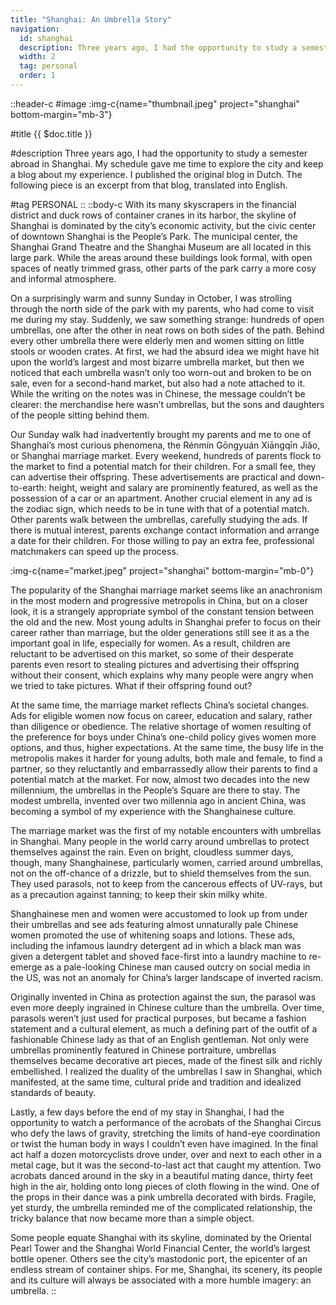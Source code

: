 ```yaml
---
title: "Shanghai: An Umbrella Story"
navigation:
  id: shanghai
  description: Three years ago, I had the opportunity to study a semester abroad in Shanghai...
  width: 2
  tag: personal
  order: 1
---
```


::header-c
#image
:img-c{name="thumbnail.jpeg" project="shanghai" bottom-margin="mb-3"}

#title
{{ $doc.title }}

#description
Three years ago, I had the opportunity to study a semester abroad in Shanghai. My schedule gave me time to explore the city and keep a blog about my experience. I published the original blog in Dutch. The following piece is an excerpt from that blog, translated into English.

#tag
PERSONAL
::
::body-c
With its many skyscrapers in the financial district and duck rows of container cranes in its harbor, the skyline of Shanghai is dominated by the city’s economic activity, but the civic center of downtown Shanghai is the People’s Park. The municipal center, the Shanghai Grand Theatre and the Shanghai Museum are all located in this large park. While the areas around these buildings look formal, with open spaces of neatly trimmed grass, other parts of the park carry a more cosy and informal atmosphere.

On a surprisingly warm and sunny Sunday in October, I was strolling through the north side of the park with my parents, who had come to visit me during my stay. Suddenly, we saw something strange: hundreds of open umbrellas, one after the other in neat rows on both sides of the path. Behind every other umbrella there were elderly men and women sitting on little stools or wooden crates. At first, we had the absurd idea we might have hit upon the world’s largest and most bizarre umbrella market, but then we noticed that each umbrella wasn’t only too worn-out and broken to be on sale, even for a second-hand market, but also had a note attached to it. While the writing on the notes was in Chinese, the message couldn’t be clearer: the merchandise here wasn’t umbrellas, but the sons and daughters of the people sitting behind them.

Our Sunday walk had inadvertently brought my parents and me to one of Shanghai’s most curious phenomena, the Rénmín Gōngyuán Xiāngqīn Jiǎo, or Shanghai marriage market. Every weekend, hundreds of parents flock to the market to find a potential match for their children. For a small fee, they can advertise their offspring. These advertisements are practical and down-to-earth: height, weight and salary are prominently featured, as well as the possession of a car or an apartment. Another crucial element in any ad is the zodiac sign, which needs to be in tune with that of a potential match. Other parents walk between the umbrellas, carefully studying the ads. If there is mutual interest, parents exchange contact information and arrange a date for their children. For those willing to pay an extra fee, professional matchmakers can speed up the process.

:img-c{name="market.jpeg" project="shanghai" bottom-margin="mb-0"}

The popularity of the Shanghai marriage market seems like an anachronism in the most modern and progressive metropolis in China, but on a closer look, it is a strangely appropriate symbol of the constant tension between the old and the new. Most young adults in Shanghai prefer to focus on their career rather than marriage, but the older generations still see it as a the important goal in life, especially for women. As a result, children are reluctant to be advertised on this market, so some of their desperate parents even resort to stealing pictures and advertising their offspring without their consent, which explains why many people were angry when we tried to take pictures. What if their offspring found out?

At the same time, the marriage market reflects China’s societal changes. Ads for eligible women now focus on career, education and salary, rather than diligence or obedience. The relative shortage of women resulting of the preference for boys under China’s one-child policy gives women more options, and thus, higher expectations. At the same time, the busy life in the metropolis makes it harder for young adults, both male and female, to find a partner, so they reluctantly and embarrassedly allow their parents to find a potential match at the market. For now, almost two decades into the new millennium, the umbrellas in the People’s Square are there to stay. The modest umbrella, invented over two millennia ago in ancient China, was becoming a symbol of my experience with the Shanghainese culture.

The marriage market was the first of my notable encounters with umbrellas in Shanghai. Many people in the world carry around umbrellas to protect themselves against the rain. Even on bright, cloudless summer days, though, many Shanghainese, particularly women, carried around umbrellas, not on the off-chance of a drizzle, but to shield themselves from the sun. They used parasols, not to keep from the cancerous effects of UV-rays, but as a precaution against tanning; to keep their skin milky white.

Shanghainese men and women were accustomed to look up from under their umbrellas and see ads featuring almost unnaturally pale Chinese women promoted the use of whitening soaps and lotions. These ads, including the infamous laundry detergent ad in which a black man was given a detergent tablet and shoved face-first into a laundry machine to re-emerge as a pale-looking Chinese man caused outcry on social media in the US, was not an anomaly for China’s larger landscape of inverted racism.

Originally invented in China as protection against the sun, the parasol was even more deeply ingrained in Chinese culture than the umbrella. Over time, parasols weren’t just used for practical purposes, but became a fashion statement and a cultural element, as much a defining part of the outfit of a fashionable Chinese lady as that of an English gentleman. Not only were umbrellas prominently featured in Chinese portraiture, umbrellas themselves became decorative art pieces, made of the finest silk and richly embellished. I realized the duality of the umbrellas I saw in Shanghai, which manifested, at the same time, cultural pride and tradition and idealized standards of beauty.

Lastly, a few days before the end of my stay in Shanghai, I had the opportunity to watch a performance of the acrobats of the Shanghai Circus who defy the laws of gravity, stretching the limits of hand-eye coordination or twist the human body in ways I couldn’t even have imagined. In the final act half a dozen motorcyclists drove under, over and next to each other in a metal cage, but it was the second-to-last act that caught my attention. Two acrobats danced around in the sky in a beautiful mating dance, thirty feet high in the air, holding onto long pieces of cloth flowing in the wind. One of the props in their dance was a pink umbrella decorated with birds. Fragile, yet sturdy, the umbrella reminded me of the complicated relationship, the tricky balance that now became more than a simple object.

Some people equate Shanghai with its skyline, dominated by the Oriental Pearl Tower and the Shanghai World Financial Center, the world’s largest bottle opener. Others see the city’s mastodonic port, the epicenter of an endless stream of container ships. For me, Shanghai, its scenery, its people and its culture will always be associated with a more humble imagery: an umbrella.
::
